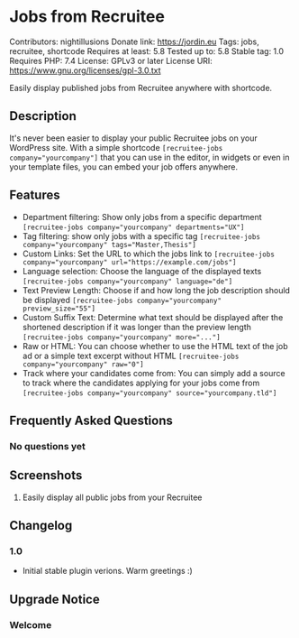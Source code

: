 # Jobs from Recruitee

Contributors: nightillusions Donate link: https://jordin.eu
Tags: jobs, recruitee, shortcode Requires at least: 5.8 Tested up to: 5.8 Stable tag: 1.0 Requires PHP: 7.4 License:
GPLv3 or later License URI: https://www.gnu.org/licenses/gpl-3.0.txt

Easily display published jobs from Recruitee anywhere with shortcode.

## Description

It's never been easier to display your public Recruitee jobs on your WordPress site. With a simple
shortcode `[recruitee-jobs company="yourcompany"]` that you can use in the editor, in widgets or even in your template
files, you can embed your job offers anywhere.

## Features

* Department filtering: Show only jobs from a specific
  department `[recruitee-jobs company="yourcompany" departments="UX"]`
* Tag filtering: show only jobs with a specific tag `[recruitee-jobs company="yourcompany" tags="Master,Thesis"]`
* Custom Links: Set the URL to which the jobs link
  to `[recruitee-jobs company="yourcompany" url="https://example.com/jobs"]`
* Language selection: Choose the language of the displayed texts `[recruitee-jobs company="yourcompany" language="de"]`
* Text Preview Length: Choose if and how long the job description should be
  displayed `[recruitee-jobs company="yourcompany" preview_size="55"]`
* Custom Suffix Text: Determine what text should be displayed after the shortened description if it was longer than the
  preview length `[recruitee-jobs company="yourcompany" more="..."]`
* Raw or HTML: You can choose whether to use the HTML text of the job ad or a simple text excerpt without
  HTML `[recruitee-jobs company="yourcompany" raw="0"]`
* Track where your candidates come from: You can simply add a source to track where the candidates applying for your
  jobs come from  `[recruitee-jobs company="yourcompany" source="yourcompany.tld"]`

## Frequently Asked Questions

### No questions yet

## Screenshots

1. Easily display all public jobs from your Recruitee

## Changelog

### 1.0

* Initial stable plugin verions. Warm greetings :)

## Upgrade Notice

### Welcome